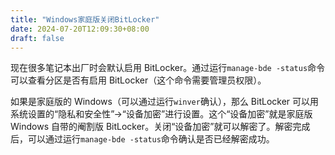 ```yaml
---
title: "Windows家庭版关闭BitLocker"
date: 2024-07-20T12:09:30+08:00
draft: false
---
```


现在很多笔记本出厂时会默认启用 BitLocker。通过运行`manage-bde -status`命令可以查看分区是否有启用 BitLocker（这个命令需要管理员权限）。

如果是家庭版的 Windows（可以通过运行`winver`确认），那么 BitLocker 可以用系统设置的“隐私和安全性”->“设备加密”进行设置。这个“设备加密”就是家庭版 Windows 自带的阉割版 BitLocker。关闭“设备加密”就可以解密了。解密完成后，可以通过运行`manage-bde -status`命令确认是否已经解密成功。
